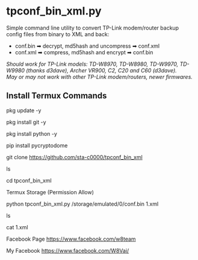 # tpconf_bin_xml.py

Simple command line utility to convert TP-Link modem/router backup config files from binary to XML and back:
- conf.bin ➡ decrypt, md5hash and uncompress ➡ conf.xml
- conf.xml ➡ compress, md5hash and encrypt ➡ conf.bin

*Should work for TP-Link models: TD-W8970, TD-W8980, TD-W9970, TD-W9980 (thanks d3dave), Archer VR900, C2, C20 and C60 (d3dave).*<br>
*May or may not work with other TP-Link modem/routers, newer firmwares.*

## Install Termux Commands


pkg update -y

pkg install git -y

pkg install python -y

pip install pycryptodome

git clone https://github.com/sta-c0000/tpconf_bin_xml

ls

cd tpconf_bin_xml

Termux Storage
(Permission Allow)

python tpconf_bin_xml.py /storage/emulated/0/conf.bin 1.xml 

ls

cat 1.xml

Facebook Page
https://www.facebook.com/w8team

My Facebook
https://www.facebook.com/W8Vai/